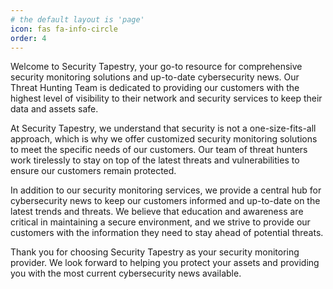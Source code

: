 ```yaml
---
# the default layout is 'page'
icon: fas fa-info-circle
order: 4
---
```


<!-- > Add Markdown syntax content to file `_tabs/about.md`{: .filepath } and it will show up on this page. -->
<!-- {: .prompt-tip } -->

Welcome to Security Tapestry, your go-to resource for comprehensive security monitoring solutions and up-to-date cybersecurity news. Our Threat Hunting Team is dedicated to providing our customers with the highest level of visibility to their network and security services to keep their data and assets safe.

At Security Tapestry, we understand that security is not a one-size-fits-all approach, which is why we offer customized security monitoring solutions to meet the specific needs of our customers. Our team of threat hunters work tirelessly to stay on top of the latest threats and vulnerabilities to ensure our customers remain protected.

In addition to our security monitoring services, we provide a central hub for cybersecurity news to keep our customers informed and up-to-date on the latest trends and threats. We believe that education and awareness are critical in maintaining a secure environment, and we strive to provide our customers with the information they need to stay ahead of potential threats.

Thank you for choosing Security Tapestry as your security monitoring provider. We look forward to helping you protect your assets and providing you with the most current cybersecurity news available.